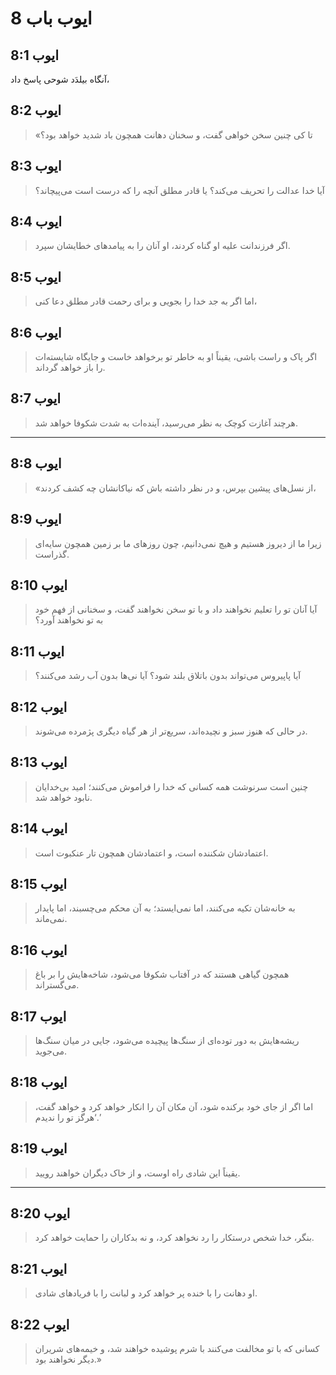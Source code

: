 # ایوب باب 8

## ایوب 8:1

آنگاه بیلدَد شوحی پاسخ داد،

## ایوب 8:2

> «تا کی چنین سخن خواهی گفت،
> و سخنان دهانت همچون باد شدید خواهد بود؟

## ایوب 8:3

> آیا خدا عدالت را تحریف می‌کند؟
> یا قادر مطلق آنچه را که درست است می‌پیچاند؟

## ایوب 8:4

> اگر فرزندانت علیه او گناه کردند،
> او آنان را به پیامدهای خطایشان سپرد.

## ایوب 8:5

> اما اگر به جد خدا را بجویی
> و برای رحمت قادر مطلق دعا کنی،

## ایوب 8:6

> اگر پاک و راست باشی،
> یقیناً او به خاطر تو برخواهد خاست
> و جایگاه شایسته‌ات را باز خواهد گرداند.

## ایوب 8:7

> هرچند آغازت کوچک به نظر می‌رسید،
> آینده‌ات به شدت شکوفا خواهد شد.

---

## ایوب 8:8

> «از نسل‌های پیشین بپرس،
> و در نظر داشته باش که نیاکانشان چه کشف کردند،

## ایوب 8:9

> زیرا ما از دیروز هستیم و هیچ نمی‌دانیم،
> چون روزهای ما بر زمین همچون سایه‌ای گذراست.

## ایوب 8:10

> آیا آنان تو را تعلیم نخواهند داد و با تو سخن نخواهند گفت،
> و سخنانی از فهم خود به تو نخواهند آورد؟

## ایوب 8:11

> آیا پاپیروس می‌تواند بدون باتلاق بلند شود؟
> آیا نی‌ها بدون آب رشد می‌کنند؟

## ایوب 8:12

> در حالی که هنوز سبز و نچیده‌اند،
> سریع‌تر از هر گیاه دیگری پژمرده می‌شوند.

## ایوب 8:13

> چنین است سرنوشت همه کسانی که خدا را فراموش می‌کنند؛
> امید بی‌خدایان نابود خواهد شد.

## ایوب 8:14

> اعتمادشان شکننده است،
> و اعتمادشان همچون تار عنکبوت است.

## ایوب 8:15

> به خانه‌شان تکیه می‌کنند، اما نمی‌ایستد؛
> به آن محکم می‌چسبند، اما پایدار نمی‌ماند.

## ایوب 8:16

> همچون گیاهی هستند که در آفتاب شکوفا می‌شود،
> شاخه‌هایش را بر باغ می‌گستراند.

## ایوب 8:17

> ریشه‌هایش به دور توده‌ای از سنگ‌ها پیچیده می‌شود،
> جایی در میان سنگ‌ها می‌جوید.

## ایوب 8:18

> اما اگر از جای خود برکنده شود،
> آن مکان آن را انکار خواهد کرد و خواهد گفت، ‘هرگز تو را ندیدم.’

## ایوب 8:19

> یقیناً این شادی راه اوست،
> و از خاک دیگران خواهند رویید.

---

## ایوب 8:20

> بنگر، خدا شخص درستکار را رد نخواهد کرد،
> و نه بدکاران را حمایت خواهد کرد.

## ایوب 8:21

> او دهانت را با خنده پر خواهد کرد
> و لبانت را با فریادهای شادی.

## ایوب 8:22

> کسانی که با تو مخالفت می‌کنند با شرم پوشیده خواهند شد،
> و خیمه‌های شریران دیگر نخواهند بود.»
